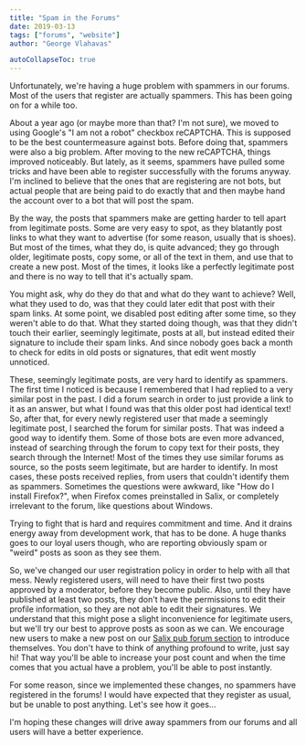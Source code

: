 ```yaml
---
title: "Spam in the Forums"
date: 2019-03-13
tags: ["forums", "website"]
author: "George Vlahavas"

autoCollapseToc: true
---
```


Unfortunately, we're having a huge problem with spammers in our forums.
Most of the users that register are actually spammers. This has been
going on for a while too.

About a year ago (or maybe more than that? I'm not sure), we moved to
using Google's "I am not a robot" checkbox reCAPTCHA. This is supposed
to be the best countermeasure against bots. Before doing that, spammers
were also a big problem. After moving to the new reCAPTCHA, things
improved noticeably. But lately, as it seems, spammers have pulled some
tricks and have been able to register successfully with the forums
anyway. I'm inclined to believe that the ones that are registering are
not bots, but actual people that are being paid to do exactly that and
then maybe hand the account over to a bot that will post the spam.

By the way, the posts that spammers make are getting harder to tell
apart from legitimate posts. Some are very easy to spot, as they
blatantly post links to what they want to advertise (for some reason,
usually that is shoes). But most of the times, what they do, is quite
advanced; they go through older, legitimate posts, copy some, or all of
the text in them, and use that to create a new post. Most of the times,
it looks like a perfectly legitimate post and there is no way to tell
that it's actually spam.

You might ask, why do they do that and what do they want to achieve?
Well, what they used to do, was that they could later edit that post
with their spam links. At some point, we disabled post editing after
some time, so they weren't able to do that. What they started doing
though, was that they didn't touch their earlier, seemingly legitimate,
posts at all, but instead edited their signature to include their spam
links. And since nobody goes back a month to check for edits in old
posts or signatures, that edit went mostly unnoticed.

These, seemingly legitimate posts, are very hard to identify as
spammers. The first time I noticed is because I remembered that I had
replied to a very similar post in the past. I did a forum search in
order to just provide a link to it as an answer, but what I found was
that this older post had identical text! So, after that, for every newly
registered user that made a seemingly legitimate post, I searched the
forum for similar posts. That was indeed a good way to identify them.
Some of those bots are even more advanced, instead of searching through
the forum to copy text for their posts, they search through the
Internet! Most of the times they use similar forums as source, so the
posts seem legitimate, but are harder to identify. In most cases, these
posts received replies, from users that couldn't identify them as
spammers. Sometimes the questions were awkward, like "How do I install
Firefox?", when Firefox comes preinstalled in Salix, or completely
irrelevant to the forum, like questions about Windows.

Trying to fight that is hard and requires commitment and time. And it
drains energy away from development work, that has to be done. A huge
thanks goes to our loyal users though, who are reporting obviously spam
or "weird" posts as soon as they see them.

So, we've changed our user registration policy in order to help with all
that mess. Newly registered users, will need to have their first two
posts approved by a moderator, before they become public. Also, until
they have published at least two posts, they don't have the permissions
to edit their profile information, so they are not able to edit their
signatures. We understand that this might pose a slight inconvenience
for legitimate users, but we'll try our best to approve posts as soon as
we can. We encourage new users to make a new post on our
[Salix pub forum section](https://forum.salixos.org/viewforum.php?f=12)
to introduce themselves. You don't have to think of anything profound to
write, just say hi! That way you'll be able to increase your
post count and when the time comes that you actual have a problem, you'll
be able to post instantly.

For some reason, since we implemented these changes, no spammers have
registered in the forums! I would have expected that they register as
usual, but be unable to post anything. Let's see how it goes...

I'm hoping these changes will drive away spammers from our forums and
all users will have a better experience.
